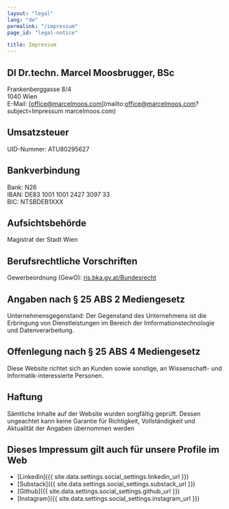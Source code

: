 ```yaml
---
layout: "legal"
lang: "de"
permalink: "/impressum"
page_id: "legal-notice"

title: Impressum
---
```


## DI Dr.techn. Marcel Moosbrugger, BSc
Frankenberggasse 8/4  
1040 Wien  
E-Mail: [office@marcelmoos.com](mailto:office@marcelmoos.com?subject=Impressum marcelmoos.com)

## Umsatzsteuer
UID-Nummer: ATU80295627

## Bankverbindung
Bank: N26  
IBAN: DE83 1001 1001 2427 3097 33  
BIC: NTSBDEB1XXX

## Aufsichtsbehörde
Magistrat der Stadt Wien

## Berufsrechtliche Vorschriften
Gewerbeordnung (GewO): [ris.bka.gv.at/Bundesrecht](https://ris.bka.gv.at/Bundesrecht)

## Angaben nach § 25 ABS 2 Mediengesetz
Unternehmensgegenstand:
Der Gegenstand des Unternehmens ist die Erbringung von Dienstleistungen im Bereich der Imformationstechnologie
und Datenverarbeitung.

## Offenlegung nach § 25 ABS 4 Mediengesetz
Diese Website richtet sich an Kunden sowie sonstige, an Wissenschaft- und Informatik-interessierte Personen.

## Haftung
Sämtliche Inhalte auf der Website wurden sorgfältig geprüft. Dessen ungeachtet kann keine Garantie für Richtigkeit, Vollständigkeit und Aktualität der Angaben übernommen werden

## Dieses Impressum gilt auch für unsere Profile im Web
- [Linkedin]({{ site.data.settings.social_settings.linkedin_url }})
- [Substack]({{ site.data.settings.social_settings.substack_url }})
- [Github]({{ site.data.settings.social_settings.github_url }})
- [Instagram]({{ site.data.settings.social_settings.instagram_url }})
